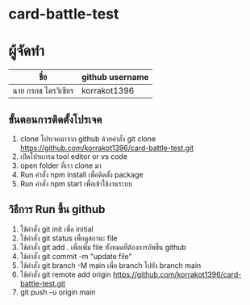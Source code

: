 ﻿# card-battle-test
 
# ผู้จัดทำ
|ชื่อ  | github username |
| ------------ | ------------ | 
|  นาย กรกช ไตรวิเชียร | korrakot1396 |

## ขั้นตอนการติดตั้งโปรเจค
1. clone โปรเจคมาจาก github ด้วยคำสั่ง git clone https://github.com/korrakot1396/card-battle-test.git
2. เปิดโปรแกรม tool editor or vs code
3. open folder ที่เรา clone มา
4. Run คำสั่ง npm install เพื่อติดตั้ง package
5. Run คำสั่ง npm start เพื่อเข้าใช้งานระบบ

## วิธีการ Run ขึ้น github
1. ใช้คำสั่ง git init เพื่อ initial 
2. ใช้คำสั่ง git status เพื่อดูสถานะ file
3. ใช้คำสั่ง git add . เพื่อเพิ่ม file ทั้งหมดที่ต้องการอัพขึ้น github
4. ใช้คำสั่ง git commit -m "update file" 
5. ใช้คำสั่ง git branch -M main เพื่อ branch ไปยัง branch main
6. ใช้คำสั่ง git remote add origin https://github.com/korrakot1396/card-battle-test.git
7. git push -u origin main
